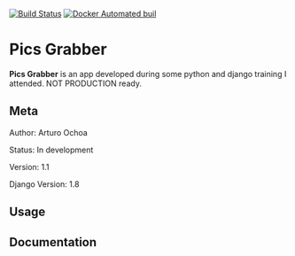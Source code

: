 [![Build Status](http://23.253.102.30/api/badges/arturoera/picsgrabber_docker/status.svg)](http://23.253.102.30/arturoera/picsgrabber_docker) [![Docker Automated buil](https://img.shields.io/docker/automated/arturoera/picsgrabber_docker.svg)]()

Pics Grabber
=======================

**Pics Grabber** is an app developed during some python and django training I attended. NOT PRODUCTION ready.


Meta
----

Author:
    Arturo Ochoa

Status:
    In development

Version:
    1.1

Django Version:
    1.8



Usage
------




Documentation
-------------
